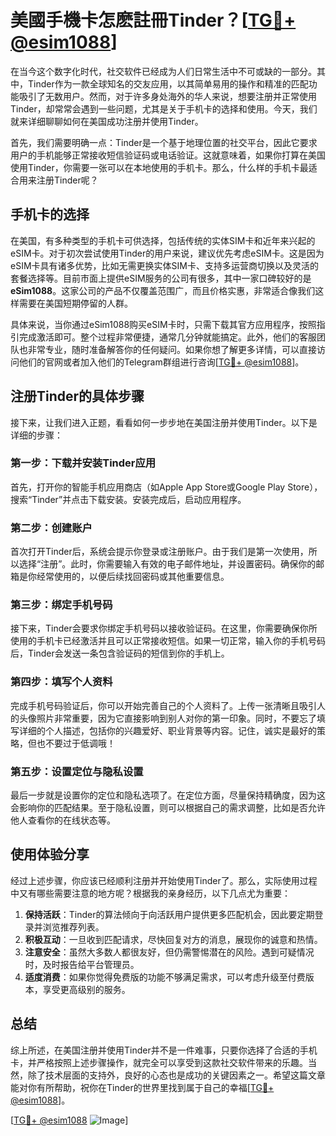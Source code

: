 # 美國手機卡怎麽註冊Tinder？[[TG💪+ @esim1088](https://t.me/s/esim1088)]

在当今这个数字化时代，社交软件已经成为人们日常生活中不可或缺的一部分。其中，Tinder作为一款全球知名的交友应用，以其简单易用的操作和精准的匹配功能吸引了无数用户。然而，对于许多身处海外的华人来说，想要注册并正常使用Tinder，却常常会遇到一些问题，尤其是关于手机卡的选择和使用。今天，我们就来详细聊聊如何在美国成功注册并使用Tinder。

首先，我们需要明确一点：Tinder是一个基于地理位置的社交平台，因此它要求用户的手机能够正常接收短信验证码或电话验证。这就意味着，如果你打算在美国使用Tinder，你需要一张可以在本地使用的手机卡。那么，什么样的手机卡最适合用来注册Tinder呢？

## 手机卡的选择

在美国，有多种类型的手机卡可供选择，包括传统的实体SIM卡和近年来兴起的eSIM卡。对于初次尝试使用Tinder的用户来说，建议优先考虑eSIM卡。这是因为eSIM卡具有诸多优势，比如无需更换实体SIM卡、支持多运营商切换以及灵活的套餐选择等。目前市面上提供eSIM服务的公司有很多，其中一家口碑较好的是**eSim1088**。这家公司的产品不仅覆盖范围广，而且价格实惠，非常适合像我们这样需要在美国短期停留的人群。

具体来说，当你通过eSim1088购买eSIM卡时，只需下载其官方应用程序，按照指引完成激活即可。整个过程非常便捷，通常几分钟就能搞定。此外，他们的客服团队也非常专业，随时准备解答你的任何疑问。如果你想了解更多详情，可以直接访问他们的官网或者加入他们的Telegram群组进行咨询[[TG💪+ @esim1088](https://t.me/s/esim1088)]。

## 注册Tinder的具体步骤

接下来，让我们进入正题，看看如何一步步地在美国注册并使用Tinder。以下是详细的步骤：

### 第一步：下载并安装Tinder应用
首先，打开你的智能手机应用商店（如Apple App Store或Google Play Store），搜索“Tinder”并点击下载安装。安装完成后，启动应用程序。

### 第二步：创建账户
首次打开Tinder后，系统会提示你登录或注册账户。由于我们是第一次使用，所以选择“注册”。此时，你需要输入有效的电子邮件地址，并设置密码。确保你的邮箱是你经常使用的，以便后续找回密码或其他重要信息。

### 第三步：绑定手机号码
接下来，Tinder会要求你绑定手机号码以接收验证码。在这里，你需要确保你所使用的手机卡已经激活并且可以正常接收短信。如果一切正常，输入你的手机号码后，Tinder会发送一条包含验证码的短信到你的手机上。

### 第四步：填写个人资料
完成手机号码验证后，你可以开始完善自己的个人资料了。上传一张清晰且吸引人的头像照片非常重要，因为它直接影响到别人对你的第一印象。同时，不要忘了填写详细的个人描述，包括你的兴趣爱好、职业背景等内容。记住，诚实是最好的策略，但也不要过于低调哦！

### 第五步：设置定位与隐私设置
最后一步就是设置你的定位和隐私选项了。在定位方面，尽量保持精确度，因为这会影响你的匹配结果。至于隐私设置，则可以根据自己的需求调整，比如是否允许他人查看你的在线状态等。

## 使用体验分享

经过上述步骤，你应该已经顺利注册并开始使用Tinder了。那么，实际使用过程中又有哪些需要注意的地方呢？根据我的亲身经历，以下几点尤为重要：

1. **保持活跃**：Tinder的算法倾向于向活跃用户提供更多匹配机会，因此要定期登录并浏览推荐列表。
2. **积极互动**：一旦收到匹配请求，尽快回复对方的消息，展现你的诚意和热情。
3. **注意安全**：虽然大多数人都很友好，但仍需警惕潜在的风险。遇到可疑情况时，及时报告给平台管理员。
4. **适度消费**：如果你觉得免费版的功能不够满足需求，可以考虑升级至付费版本，享受更高级别的服务。

## 总结

综上所述，在美国注册并使用Tinder并不是一件难事，只要你选择了合适的手机卡，并严格按照上述步骤操作，就完全可以享受到这款社交软件带来的乐趣。当然，除了技术层面的支持外，良好的心态也是成功的关键因素之一。希望这篇文章能对你有所帮助，祝你在Tinder的世界里找到属于自己的幸福[[TG💪+ @esim1088](https://t.me/s/esim1088)]。

[[TG💪+ @esim1088](https://t.me/s/esim1088) ![Image](https://i.postimg.cc/4NQfJmqS/Snipaste-2025-05-13-00-14-12.png)]